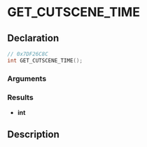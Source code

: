 # GET_CUTSCENE_TIME

## Declaration
```cpp
// 0x7DF26C8C
int GET_CUTSCENE_TIME();
```

### Arguments

### Results
- **int**

## Description
